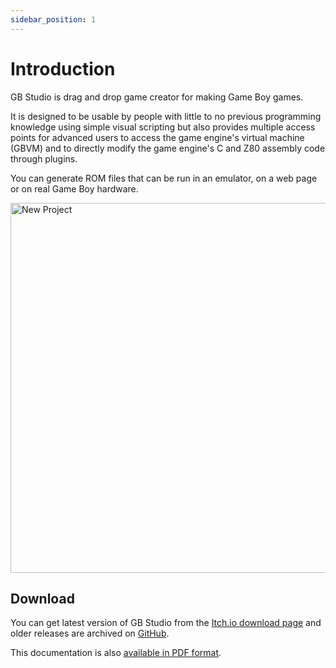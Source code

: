 ```yaml
---
sidebar_position: 1
---
```


# Introduction

GB Studio is drag and drop game creator for making Game Boy games.

It is designed to be usable by people with little to no previous programming knowledge using simple visual scripting but also provides multiple access points for advanced users to access the game engine's virtual machine (GBVM) and to directly modify the game engine's C and Z80 assembly code through plugins.

You can generate ROM files that can be run in an emulator, on a web page or on real Game Boy hardware.

<img title="New Project" src="/img/screenshots/game-easy.png" width="592" />

## Download

You can get latest version of GB Studio from the
[Itch.io download page](https://chrismaltby.itch.io/gb-studio) and older releases are archived on [GitHub](https://github.com/chrismaltby/gb-studio/releases).

This documentation is also [available in PDF format](/assets/pdf/www.gbstudio.dev-docs.pdf).
